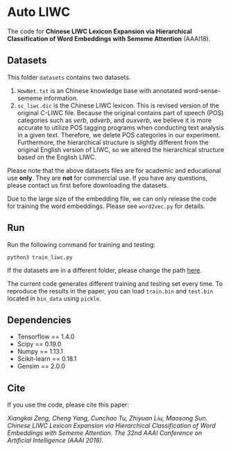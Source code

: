 # Auto LIWC
The code for **Chinese LIWC Lexicon Expansion via Hierarchical Classification
of Word Embeddings with Sememe Attention** (AAAI18).

## Datasets
This folder `datasets` contains two datasets.

1. `HowNet.txt` is an Chinese knowledge base with annotated word-sense-sememe information.
2. `sc_liwc.dic` is the Chinese LIWC lexicon. This is revised version of
the original C-LIWC file. Because the original contains part of speech (POS)
categories such as _verb_, _adverb_, and _auxverb_, we believe it is
more accurate to utilize POS tagging programs when conducting text analysis
in a given text. Therefore, we delete POS categories in our experiment. Furthermore,
the hierarchical structure is slightly different from the original English
version of LIWC, so we altered the hierarchical structure based on the English LIWC.

Please note that the above datasets files are for academic and educational use **only**.
They are **not** for commercial use. If you have any questions, please contact us first
before downloading the datasets.

Due to the large size of the embedding file, we can only release the code for training
the word embeddings. Please see `word2vec.py` for details.

## Run
Run the following command for training and testing:

`python3 train_liwc.py`

If the datasets are in a different folder, please change the path
[here](https://github.com/thunlp/Auto_CLIWC/blob/master/train_liwc.py#L30).

The current code generates different training and testing set every time.
To reproduce the results in the paper, you can load `train.bin` and `test.bin`
located in `bin_data` using `pickle`.

## Dependencies

- Tensorflow == 1.4.0
- Scipy == 0.19.0
- Numpy == 1.13.1
- Scikit-learn == 0.18.1
- Gensim == 2.0.0

## Cite
If you use the code, please cite this paper:

_Xiangkai Zeng, Cheng Yang, Cunchao Tu, Zhiyuan Liu, Maosong Sun.
Chinese LIWC Lexicon Expansion via Hierarchical Classification of Word
Embeddings with Sememe Attention. The 32nd AAAI Conference on Artificial
Intelligence (AAAI 2018)._
